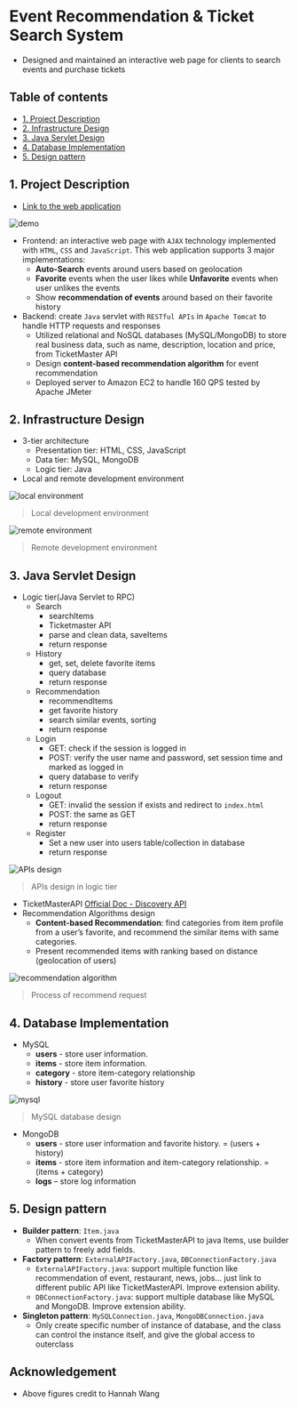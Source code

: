 # Event Recommendation & Ticket Search System
- Designed and maintained an interactive web page for clients to search events and purchase tickets

## Table of contents
* [1. Project Description](#1-project-descriptions)
* [2. Infrastructure Design](#2-infrastructure-design)
* [3. Java Servlet Design](#3-java-servlet-design)
* [4. Database Implementation](#4-database-implementation)
* [5. Design pattern](#5-design-pattern)

## 1. Project Description 
- [Link to the web application](http://13.58.22.177:8080/Jupiter/)

![demo](https://raw.githubusercontent.com/MoonSulong/EventRecommendation/master/img/demo.gif)

- Frontend: an interactive web page with `AJAX` technology implemented with `HTML`, `CSS` and `JavaScript`. This web application supports 3 major implementations:
   * **Auto-Search** events around users based on geolocation
   * **Favorite** events when the user likes while **Unfavorite** events when user unlikes the events
   * Show **recommendation of events** around based on their favorite history
- Backend: create `Java` servlet with `RESTful APIs` in `Apache Tomcat` to handle HTTP requests and responses
   * Utilized relational and NoSQL databases (MySQL/MongoDB) to store real business data, such as name, description, location and price, from TicketMaster API
   * Design **content-based recommendation algorithm** for event recommendation
   * Deployed server to Amazon EC2 to handle 160 QPS tested by Apache JMeter 

## 2. Infrastructure Design
- 3-tier architecture
   * Presentation tier: HTML, CSS, JavaScript
   * Data tier: MySQL, MongoDB
   * Logic tier: Java
- Local and remote development environment

![local environment](https://raw.githubusercontent.com/MoonSulong/EventRecommendation/master/img/local.png)
> Local development environment

![remote environment](https://raw.githubusercontent.com/MoonSulong/EventRecommendation/master/img/remote.png)
> Remote development environment

## 3. Java Servlet Design
- Logic tier(Java Servlet to RPC)
   * Search
      * searchItems
      * Ticketmaster API
      * parse and clean data, saveItems
      * return response
   * History
      * get, set, delete favorite items
      * query database
      * return response
   * Recommendation
      * recommendItems
      * get favorite history
      * search similar events, sorting
      * return response
   * Login
      * GET: check if the session is logged in
      * POST: verify the user name and password, set session time and marked as logged in
      * query database to verify
      * return response
   * Logout
      * GET: invalid the session if exists and redirect to `index.html`
      * POST: the same as GET
      * return response
   * Register
      * Set a new user into users table/collection in database
      * return response

![APIs design](https://raw.githubusercontent.com/MoonSulong/EventRecommendation/master/img//APIs.png)
> APIs design in logic tier

- TicketMasterAPI
[Official Doc - Discovery API](https://developer.ticketmaster.com/products-and-docs/apis/discovery-api/v2/)
- Recommendation Algorithms design
   * **Content-based Recommendation**: find categories from item profile from a user’s favorite, and recommend the similar items with same categories.
   * Present recommended items with ranking based on distance (geolocation of users)

![recommendation algorithm](https://raw.githubusercontent.com/MoonSulong/EventRecommendation/master/img/recommendation.png)
> Process of recommend request

## 4. Database Implementation
- MySQL
   * **users** - store user information.
   * **items** - store item information.
   * **category** - store item-category relationship
   * **history** - store user favorite history

![mysql](https://raw.githubusercontent.com/MoonSulong/EventRecommendation/master/img/mysql.png)
> MySQL database design

- MongoDB
   * **users** - store user information and favorite history. = (users + history)
   * **items** - store item information and item-category relationship. = (items + category)
   * **logs** – store log information

## 5. Design pattern
   * **Builder pattern**: `Item.java`
      * When convert events from TicketMasterAPI to java Items, use builder pattern to freely add fields.
   * **Factory pattern**: `ExternalAPIFactory.java`, `DBConnectionFactory.java`
      * `ExternalAPIFactory.java`: support multiple function like recommendation of event, restaurant, news, jobs… just link to different public API like TicketMasterAPI. Improve extension ability.
      * `DBConnectionFactory.java`: support multiple database like MySQL and MongoDB. Improve extension ability.
   * **Singleton pattern**: `MySQLConnection.java`, `MongoDBConnection.java`
      * Only create specific number of instance of database, and the class can control the instance itself, and give the global access to outerclass

## Acknowledgement
- Above figures credit to Hannah Wang
